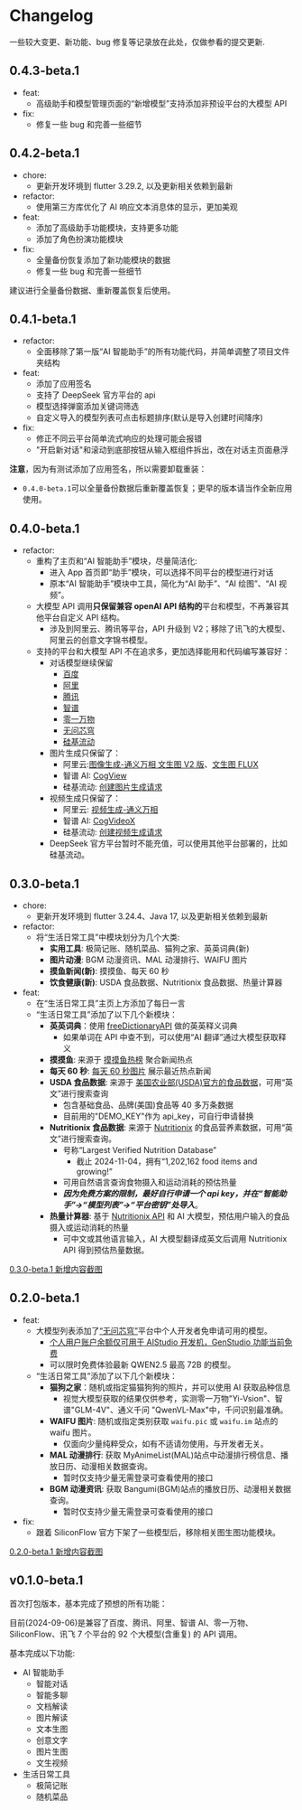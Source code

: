 # Changelog

一些较大变更、新功能、bug 修复等记录放在此处，仅做参看的提交更新.

## 0.4.3-beta.1

- feat:
  - 高级助手和模型管理页面的“新增模型”支持添加非预设平台的大模型 API
- fix:
  - 修复一些 bug 和完善一些细节

## 0.4.2-beta.1

- chore:
  - 更新开发环境到 flutter 3.29.2, 以及更新相关依赖到最新
- refactor:
  - 使用第三方库优化了 AI 响应文本消息体的显示，更加美观
- feat:
  - 添加了高级助手功能模块，支持更多功能
  - 添加了角色扮演功能模块
- fix:
  - 全量备份恢复添加了新功能模块的数据
  - 修复一些 bug 和完善一些细节

建议进行全量备份数据、重新覆盖恢复后使用。

## 0.4.1-beta.1

- refactor:
  - 全面移除了第一版“AI 智能助手”的所有功能代码，并简单调整了项目文件夹结构
- feat:
  - 添加了应用签名
  - 支持了 DeepSeek 官方平台的 api
  - 模型选择弹窗添加关键词筛选
  - 自定义导入的模型列表可点击标题排序(默认是导入创建时间降序)
- fix:
  - 修正不同云平台简单流式响应的处理可能会报错
  - "开启新对话"和滚动到底部按钮从输入框组件拆出，改在对话主页面悬浮

**注意**，因为有测试添加了应用签名，所以需要卸载重装：

- `0.4.0-beta.1`可以全量备份数据后重新覆盖恢复；更早的版本请当作全新应用使用。

## 0.4.0-beta.1

- refactor:
  - 重构了主页和“AI 智能助手”模块，尽量简洁化:
    - 进入 App 首页即“助手”模块，可以选择不同平台的模型进行对话
    - 原本“AI 智能助手”模块中工具，简化为“AI 助手”、“AI 绘图”、“AI 视频”。
  - 大模型 API 调用**只保留兼容 openAI API 结构的**平台和模型，不再兼容其他平台自定义 API 结构。
    - 涉及到阿里云、腾讯等平台，API 升级到 V2；移除了讯飞的大模型、阿里云的创意文字锦书模型。
  - 支持的平台和大模型 API 不在追求多，更加选择能用和代码编写兼容好：
    - 对话模型继续保留
      - [百度](https://cloud.baidu.com/doc/WENXINWORKSHOP/s/Fm2vrveyu)
      - [阿里](https://help.aliyun.com/zh/model-studio/developer-reference/compatibility-of-openai-with-dashscope)
      - [腾讯](https://console.cloud.tencent.com/hunyuan/start)
      - [智谱](https://open.bigmodel.cn/dev/api/normal-model/glm-4)
      - [零一万物](https://platform.lingyiwanwu.com/docs/api-reference)
      - [无问芯穹](https://docs.infini-ai.com/gen-studio/api/maas.html#/operations/chatCompletions)
      - [硅基流动](https://docs.siliconflow.cn/cn/api-reference/chat-completions/chat-completions)
    - 图片生成只保留了：
      - 阿里云:[图像生成-通义万相 文生图 V2 版](https://help.aliyun.com/zh/model-studio/developer-reference/text-to-image-v2-api-reference)、[文生图 FLUX](https://help.aliyun.com/zh/model-studio/developer-reference/flux/)
      - 智谱 AI: [CogView](https://open.bigmodel.cn/dev/api/image-model/cogview)
      - 硅基流动: [创建图片生成请求](https://docs.siliconflow.cn/cn/api-reference/images/images-generations)
    - 视频生成只保留了：
      - 阿里云: [视频生成-通义万相](https://help.aliyun.com/zh/model-studio/developer-reference/video-generation-wanx/)
      - 智谱 AI: [CogVideoX](https://open.bigmodel.cn/dev/api/videomodel/cogvideox)
      - 硅基流动: [创建视频生成请求](https://docs.siliconflow.cn/cn/api-reference/videos/videos_submit)
    - DeepSeek 官方平台暂时不能充值，可以使用其他平台部署的，比如硅基流动。

## 0.3.0-beta.1

- chore:
  - 更新开发环境到 flutter 3.24.4、Java 17, 以及更新相关依赖到最新
- refactor:
  - 将“生活日常工具”中模块划分为几个大类:
    - **实用工具**: 极简记账、随机菜品、猫狗之家、英英词典(新)
    - **图片动漫**: BGM 动漫资讯、MAL 动漫排行、WAIFU 图片
    - **摸鱼新闻(新)**: 摸摸鱼、每天 60 秒
    - **饮食健康(新)**: USDA 食品数据、Nutritionix 食品数据、热量计算器
- feat:
  - 在“生活日常工具”主页上方添加了每日一言
  - “生活日常工具”添加了以下几个新模块：
    - **英英词典**：使用 [freeDictionaryAPI](https://github.com/meetDeveloper/freeDictionaryAPI) 做的英英释义词典
      - 如果单词在 API 中查不到，可以使用“AI 翻译”通过大模型获取释义
    - **摸摸鱼**: 来源于 [摸摸鱼热榜](https://momoyu.cc/) 聚合新闻热点
    - **每天 60 秒**: [每天 60 秒图片](https://api.03c3.cn/api/zb) 展示最近热点新闻
    - **USDA 食品数据**: 来源于 [美国农业部(USDA)官方的食品数据](https://fdc.nal.usda.gov/api-guide.html)，可用“英文”进行搜索查询
      - 包含基础食品、品牌(美国)食品等 40 多万条数据
      - 目前用的"DEMO_KEY"作为 api_key，可自行申请替换
    - **Nutritionix 食品数据**: 来源于 [Nutritionix](https://www.nutritionix.com/business/api) 的食品营养素数据，可用“英文”进行搜索查询。
      - 号称“Largest Verified Nutrition Database”
        - 截止 2024-11-04，拥有“1,202,162 food items and growing!”
      - 可用自然语言查询食物摄入和运动消耗的预估热量
      - _**因为免费方案的限制，最好自行申请一个 api key，并在“智能助手”->“模型列表”->“平台密钥”处导入**_。
    - **热量计算器**: 基于 [Nutritionix API](https://www.nutritionix.com/business/api) 和 AI 大模型，预估用户输入的食品摄入或运动消耗的热量
      - 可中文或其他语言输入，AI 大模型翻译成英文后调用 Nutritionix API 得到预估热量数据。

[0.3.0-beta.1 新增内容截图](_doc/changelog_pics/0.3.0-beta.1新增内容截图.jpg)

## 0.2.0-beta.1

- feat:
  - 大模型列表添加了[“无问芯穹”](https://docs.infini-ai.com/gen-studio/models/supported-models.html)平台中个人开发者免申请可用的模型。
    - [个人用户账户余额仅可用于 AIStudio 开发机，GenStudio 功能当前免费](https://docs.infini-ai.com/support/)
    - 可以限时免费体验最新 QWEN2.5 最高 72B 的模型。
  - “生活日常工具”添加了以下几个新模块：
    - **猫狗之家**：随机或指定猫猫狗狗的照片，并可以使用 AI 获取品种信息
      - 视觉大模型获取的结果仅供参考，实测零一万物"Yi-Vsion"、智谱"GLM-4V"、通义千问 "QwenVL-Max"中，千问识别最准确。
    - **WAIFU 图片**: 随机或指定类别获取 `waifu.pic` 或 `waifu.im` 站点的 waifu 图片。
      - 仅面向少量纯粹受众，如有不适请勿使用，与开发者无关。
    - **MAL 动漫排行**: 获取 MyAnimeList(MAL)站点中动漫排行榜信息、播放日历、动漫相关数据查询。
      - 暂时仅支持少量无需登录可查看使用的接口
    - **BGM 动漫资讯**: 获取 Bangumi(BGM)站点的播放日历、动漫相关数据查询。
      - 暂时仅支持少量无需登录可查看使用的接口
- fix:
  - 跟着 SiliconFlow 官方下架了一些模型后，移除相关图生图功能模块。

[0.2.0-beta.1 新增内容截图](_doc/changelog_pics/0.2.0-beta.1新增内容截图.png)

## v0.1.0-beta.1

首次打包版本，基本完成了预想的所有功能：

目前(2024-09-06)是兼容了百度、腾讯、阿里、智谱 AI、零一万物、SiliconFlow、讯飞 7 个平台的 92 个大模型(含重复) 的 API 调用。

基本完成以下功能:

- AI 智能助手
  - 智能对话
  - 智能多聊
  - 文档解读
  - 图片解读
  - 文本生图
  - 创意文字
  - 图片生图
  - 文生视频
- 生活日常工具
  - 极简记账
  - 随机菜品
